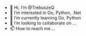 - 👋 Hi, I’m @TrebuszeQ
- 👀 I’m interested in Go, Python, .Net
- 🌱 I’m currently learning Go, Python
- 💞️ I’m looking to collaborate on ...
- 📫 How to reach me ...

<!---
TrebuszeQ/TrebuszeQ is a ✨ special ✨ repository because its `README.md` (this file) appears on your GitHub profile.
You can click the Preview link to take a look at your changes.
--->
